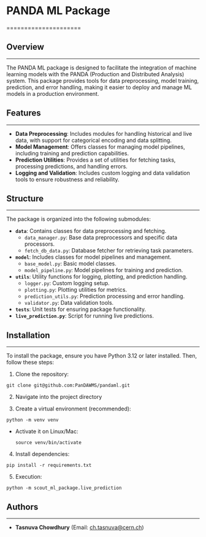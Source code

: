 # PANDA ML Package
=====================

## Overview
-----------

The PANDA ML package is designed to facilitate the integration of machine learning models with the PANDA (Production and Distributed Analysis) system. This package provides tools for data preprocessing, model training, prediction, and error handling, making it easier to deploy and manage ML models in a production environment.

## Features
------------

- **Data Preprocessing**: Includes modules for handling historical and live data, with support for categorical encoding and data splitting.
- **Model Management**: Offers classes for managing model pipelines, including training and prediction capabilities.
- **Prediction Utilities**: Provides a set of utilities for fetching tasks, processing predictions, and handling errors.
- **Logging and Validation**: Includes custom logging and data validation tools to ensure robustness and reliability.

## Structure
------------

The package is organized into the following submodules:

- **`data`**: Contains classes for data preprocessing and fetching.
  - `data_manager.py`: Base data preprocessors and specific data processors.
  - `fetch_db_data.py`: Database fetcher for retrieving task parameters.
- **`model`**: Includes classes for model pipelines and management.
  - `base_model.py`: Basic model classes.
  - `model_pipeline.py`: Model pipelines for training and prediction.
- **`utils`**: Utility functions for logging, plotting, and prediction handling.
  - `logger.py`: Custom logging setup.
  - `plotting.py`: Plotting utilities for metrics.
  - `prediction_utils.py`: Prediction processing and error handling.
  - `validator.py`: Data validation tools.
- **`tests`**: Unit tests for ensuring package functionality.
- **`live_prediction.py`**: Script for running live predictions.

## Installation
------------

To install the package, ensure you have Python 3.12 or later installed. Then, follow these steps:

1. Clone the repository:
 ```
git clone git@github.com:PanDAWMS/pandaml.git
 ```
2. Navigate into the project directory


3. Create a virtual environment (recommended):
  ```
  python -m venv venv
  ```
- Activate it on Linux/Mac:
  ```
  source venv/bin/activate
  ```
4. Install dependencies:
```
pip install -r requirements.txt
```
5. Execution:
```
python -m scout_ml_package.live_prediction
```

## Authors
------------

- **Tasnuva Chowdhury** (Email: ch.tasnuva@cern.ch)
